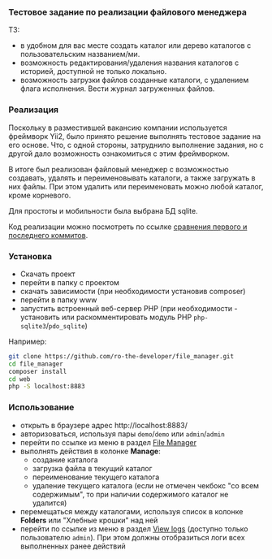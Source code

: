 ### Тестовое задание по реализации файлового менеджера
ТЗ:
- в удобном для вас месте создать каталог или дерево каталогов с пользовательским названием/ми.
- возможность редактирования/удаления названия каталогов с историей, доступной не только локально.
- возможность загрузки файлов созданные каталоги, с удалением флага исполнения.
  Вести журнал загруженных файлов.
  
### Реализация

Поскольку в разместившей вакансию компании используется фреймворк Yii2, было принято решение выполнять тестовое задание
на его основе.
Что, с одной стороны, затруднило выполнение задания, но с другой дало возможность ознакомиться с этим фреймворком.

В итоге был реализован файловый менеджер с возможностью создавать, удалять и переименовывать
каталоги, а также загружать в них файлы.
При этом удалить или переименовать можно любой каталог, кроме корневого. 

Для простоты и мобильности была выбрана БД sqlite.

Код реализации можно посмотреть по ссылке [сравнения первого и последнего коммитов](https://github.com/ro-the-developer/file_manager/compare/b0cd92f6f1fe025b37cce1c9176971391c42eaa6...44a6bf98c4136baba686417a21f9c9af9f5d63ae).

### Установка

- Скачать проект 
- перейти в папку с проектом
- скачать зависимости (при необходимости установив composer)
- перейти в папку www
- запустить встроенный веб-сервер PHP
  (при необходимости - установить или раскомментировать модуль РНР `php-sqlite3`/`pdo_sqlite`)

Например:
```bash
git clone https://github.com/ro-the-developer/file_manager.git
cd file_manager
composer install
cd web
php -S localhost:8883
```
### Использование

- открыть в браузере адрес http://localhost:8883/
- авторизоваться, используя пары `demo`/`demo` или `admin`/`admin`
- перейти по ссылке из меню в раздел [File Manager](http://localhost:8883/files)
- выполнять действия в колонке **Manage**:
  - создание каталога
  - загрузка файла в текущий каталог
  - переименование текущего каталога
  - удаление текущего каталога 
    (если не отмечен чекбокс "со всем содержимым", то при наличии содержимого каталог не удалится)
- перемещаться между каталогами, используя список в колонке **Folders** или "Хлебные крошки" над ней
- перейти по ссылке из меню в раздел [View logs](http://localhost:8883/logs) (доступно только пользователю `admin`).
  При этом должны отобразиться логи всех выполненных ранее действий
